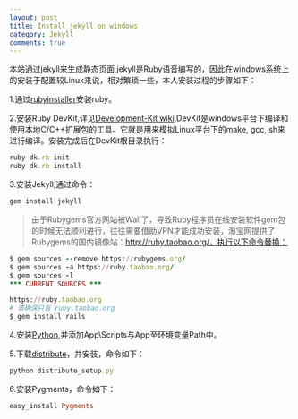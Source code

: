 ```yaml
---
layout: post
title: Install jekyll on windows
category: Jekyll
comments: true
---
```

本站通过jekyll来生成静态页面,jekyll是Ruby语音编写的，因此在windows系统上的安装于配置较Linux来说，相对繁琐一些，本人安装过程的步骤如下：

1.通过[rubyinstaller](http://rubyinstaller.org/downloads/)安装ruby。



2.安装Ruby DevKit,详见[Development-Kit wiki](https://github.com/oneclick/rubyinstaller/wiki/Development-Kit),DevKit是windows平台下编译和使用本地C/C++扩展包的工具。它就是用来模拟Linux平台下的make, gcc, sh来进行编译。安装完成后在DevKit根目录执行：
``` ruby
ruby dk.rb init
ruby dk.rb install
```

3.安装Jekyll,通过命令：
``` ruby
gem install jekyll
```
> 由于Rubygems官方网站被Wall了，导致Ruby程序员在线安装软件gem包的时候无法顺利进行，往往需要借助VPN才能成功安装，淘宝网提供了Rubygems的国内镜像站：http://ruby.taobao.org/，执行以下命令替换：
``` ruby
$ gem sources --remove https://rubygems.org/
$ gem sources -a https://ruby.taobao.org/
$ gem sources -l
*** CURRENT SOURCES ***

https://ruby.taobao.org
# 请确保只有 ruby.taobao.org
$ gem install rails
```

4.安装[Python](http://portablepython.com/wiki/Download),并添加App\Scripts与App至环境变量Path中。

5.下载[distribute](https://pypi.python.org/pypi/distribute#downloads)，并安装，命令如下：
``` ruby
python distribute_setup.py
```

6.安装Pygments，命令如下：
``` ruby
easy_install Pygments
```

